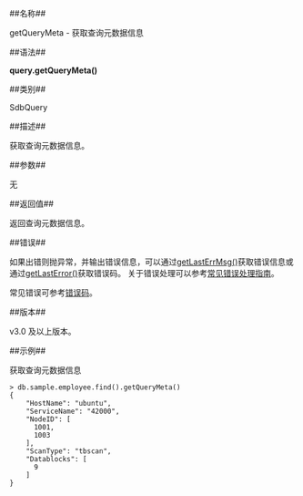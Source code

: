 ##名称##

getQueryMeta - 获取查询元数据信息

##语法##

**query.getQueryMeta()**

##类别##

SdbQuery

##描述##

获取查询元数据信息。

##参数##

无

##返回值##

返回查询元数据信息。

##错误##

如果出错则抛异常，并输出错误信息，可以通过[getLastErrMsg()](manual/Manual/Sequoiadb_Command/Global/getLastErrMsg.md)获取错误信息或通过[getLastError()](manual/Manual/Sequoiadb_Command/Global/getLastError.md)获取错误码。
关于错误处理可以参考[常见错误处理指南](manual/FAQ/faq_sdb.md)。

常见错误可参考[错误码](manual/Manual/Sequoiadb_error_code.md)。

##版本##

v3.0 及以上版本。

##示例##

获取查询元数据信息

```lang-javascript
> db.sample.employee.find().getQueryMeta()
{
    "HostName": "ubuntu",
    "ServiceName": "42000",
    "NodeID": [
      1001,
      1003
    ],
    "ScanType": "tbscan",
    "Datablocks": [
      9
    ]
}
```